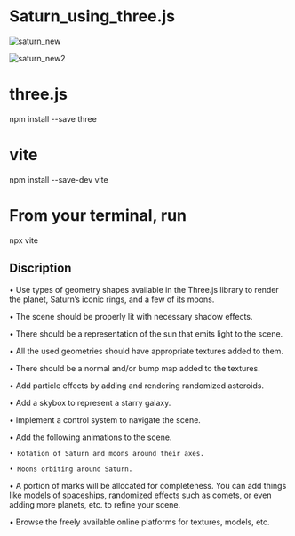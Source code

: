 # Saturn_using_three.js

![saturn_new](https://github.com/Amandi130/Saturn_using_three.js/assets/93074050/5e366251-7e67-4499-be8c-b2b49eed5047)


![saturn_new2](https://github.com/Amandi130/Saturn_using_three.js/assets/93074050/3774d466-c938-4fc3-82b2-24b61de024e4)



# three.js
npm install --save three

# vite
npm install --save-dev vite

# From your terminal, run
npx vite

## Discription 
• Use types of geometry shapes available in the Three.js library to render the planet, 
Saturn’s iconic rings, and a few of its moons. 

• The scene should be properly lit with necessary shadow effects. 

• There should be a representation of the sun that emits light to the scene. 

• All the used geometries should have appropriate textures added to them.

• There should be a normal and/or bump map added to the textures. 

• Add particle effects by adding and rendering randomized asteroids.

• Add a skybox to represent a starry galaxy. 

• Implement a control system to navigate the scene. 

• Add the following animations to the scene. 

    • Rotation of Saturn and moons around their axes. 

    • Moons orbiting around Saturn. 

• A portion of marks will be allocated for completeness. You can add things like models of 
spaceships, randomized effects such as comets, or even adding more planets, etc. to refine 
your scene.

• Browse the freely available online platforms for textures, models, etc.
